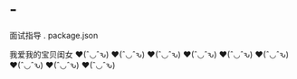 # -
面试指导
. package.json




我爱我的宝贝闺女  ♥(ˆ◡ˆԅ)  ♥(ˆ◡ˆԅ)  ♥(ˆ◡ˆԅ)  ♥(ˆ◡ˆԅ)  ♥(ˆ◡ˆԅ)  ♥(ˆ◡ˆԅ)  ♥(ˆ◡ˆԅ)  ♥(ˆ◡ˆԅ)  ♥(ˆ◡ˆԅ)
